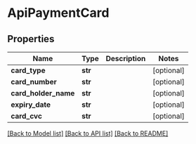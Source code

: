 # ApiPaymentCard

## Properties
Name | Type | Description | Notes
------------ | ------------- | ------------- | -------------
**card_type** | **str** |  | [optional] 
**card_number** | **str** |  | [optional] 
**card_holder_name** | **str** |  | [optional] 
**expiry_date** | **str** |  | [optional] 
**card_cvc** | **str** |  | [optional] 

[[Back to Model list]](../README.md#documentation-for-models) [[Back to API list]](../README.md#documentation-for-api-endpoints) [[Back to README]](../README.md)


